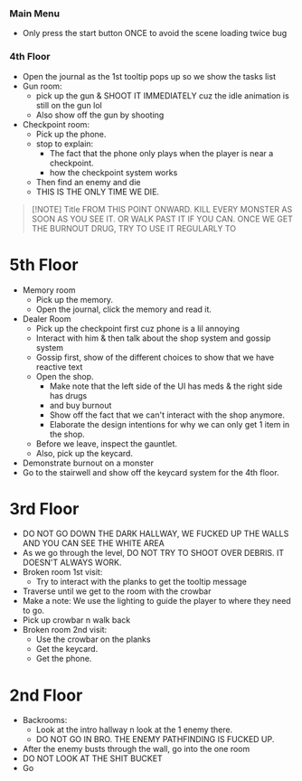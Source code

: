 
### Main Menu
- Only press the start button ONCE to avoid the scene loading twice bug

### 4th Floor
- Open the journal as the 1st tooltip pops up so we show the tasks list
- Gun room:
	- pick up the gun & SHOOT IT IMMEDIATELY cuz the idle animation is still on the gun lol
	- Also show off the gun by shooting
- Checkpoint room:
	- Pick up the phone.
	- stop to explain:
		- The fact that the phone only plays when the player is near a checkpoint.
		- how the checkpoint system works
	- Then find an enemy and die
	- THIS IS THE ONLY TIME WE DIE.

> [!NOTE] Title
> FROM THIS POINT ONWARD. KILL EVERY MONSTER AS SOON AS YOU SEE IT. OR WALK PAST IT IF YOU CAN. ONCE WE GET THE BURNOUT DRUG, TRY TO USE IT REGULARLY TO

# 5th Floor
- Memory room
	- Pick up the memory.
	- Open the journal, click the memory and read it.
- Dealer Room
	- Pick up the checkpoint first cuz phone is a lil annoying
	- Interact with him & then talk about the shop system and gossip system
	- Gossip first, show of the different choices to show that we have reactive text
	- Open the shop.
		- Make note that the left side of the UI has meds & the right side has drugs
		- and buy burnout
		- Show off the fact that we can't interact with the shop anymore.
		- Elaborate the design intentions for why we can only get 1 item in the shop.
	- Before we leave, inspect the gauntlet.
	- Also, pick up the keycard.
- Demonstrate burnout on a monster
- Go to the stairwell and show off the keycard system for the 4th floor.

# 3rd Floor
- DO NOT GO DOWN THE DARK HALLWAY, WE FUCKED UP THE WALLS AND YOU CAN SEE THE WHITE AREA
- As we go through the level, DO NOT TRY TO SHOOT OVER DEBRIS. IT DOESN'T ALWAYS WORK.
- Broken room 1st visit:
	- Try to interact with the planks to get the tooltip message
- Traverse until we get to the room with the crowbar
- Make a note: We use the lighting to guide the player to where they need to go.
- Pick up crowbar n walk back
- Broken room 2nd visit:
	- Use the crowbar on the planks
	- Get the keycard.
	- Get the phone.

# 2nd Floor
- Backrooms:
	- Look at the intro hallway n look at the 1 enemy there.
	- DO NOT GO IN BRO. THE ENEMY PATHFINDING IS FUCKED UP.
- After the enemy busts through the wall, go into the one room
- DO NOT LOOK AT THE SHIT BUCKET
- Go 
